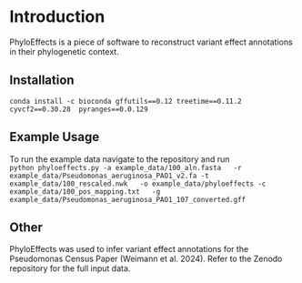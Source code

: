 # Introduction
PhyloEffects is a piece of software to reconstruct variant effect annotations in their phylogenetic context.

## Installation
```conda install -c bioconda gffutils==0.12 treetime==0.11.2 cyvcf2==0.30.28  pyranges==0.0.129```   

## Example Usage
To run the example data navigate to the repository and run    
```python phyloeffects.py -a example_data/100_aln.fasta   -r example_data/Pseudomonas_aeruginosa_PAO1_v2.fa -t example_data/100_rescaled.nwk   -o example_data/phyloeffects -c  example_data/100_pos_mapping.txt   -g example_data/Pseudomonas_aeruginosa_PAO1_107_converted.gff```

## Other 
PhyloEffects was used to infer variant effect annotations for the Pseudomonas Census Paper  (Weimann et al. 2024). Refer to the Zenodo repository for the full input data.
